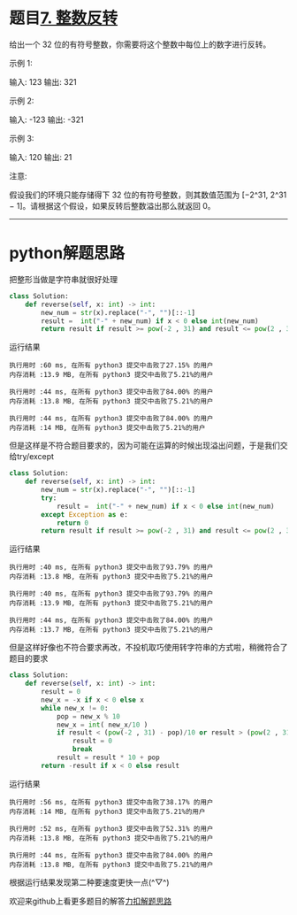 # 题目[7. 整数反转](https://leetcode-cn.com/problems/reverse-integer/)

给出一个 32 位的有符号整数，你需要将这个整数中每位上的数字进行反转。

示例 1:

输入: 123
输出: 321

 示例 2:

输入: -123
输出: -321

示例 3:

输入: 120
输出: 21

注意:

假设我们的环境只能存储得下 32 位的有符号整数，则其数值范围为 [−2^31,  2^31 − 1]。请根据这个假设，如果反转后整数溢出那么就返回 0。

******

# python解题思路

把整形当做是字符串就很好处理

```python
class Solution:
    def reverse(self, x: int) -> int:
        new_num = str(x).replace("-", "")[::-1]
        result =  int("-" + new_num) if x < 0 else int(new_num)
        return result if result >= pow(-2 , 31) and result <= pow(2 , 31) - 1 else 0
```

运行结果

```
执行用时 :60 ms, 在所有 python3 提交中击败了27.15% 的用户
内存消耗 :13.9 MB, 在所有 python3 提交中击败了5.21%的用户

执行用时 :44 ms, 在所有 python3 提交中击败了84.00% 的用户
内存消耗 :13.8 MB, 在所有 python3 提交中击败了5.21%的用户

执行用时 :44 ms, 在所有 python3 提交中击败了84.00% 的用户
内存消耗 :14 MB, 在所有 python3 提交中击败了5.21%的用户
```

但是这样是不符合题目要求的，因为可能在运算的时候出现溢出问题，于是我们交给try/except

```python
class Solution:
    def reverse(self, x: int) -> int:
        new_num = str(x).replace("-", "")[::-1]
        try:
        	result =  int("-" + new_num) if x < 0 else int(new_num)
        except Exception as e:
        	return 0
        return result if result >= pow(-2 , 31) and result <= pow(2 , 31) - 1 else 0
```

运行结果

```
执行用时 :40 ms, 在所有 python3 提交中击败了93.79% 的用户
内存消耗 :13.8 MB, 在所有 python3 提交中击败了5.21%的用户

执行用时 :40 ms, 在所有 python3 提交中击败了93.79% 的用户
内存消耗 :13.9 MB, 在所有 python3 提交中击败了5.21%的用户

执行用时 :44 ms, 在所有 python3 提交中击败了84.00% 的用户
内存消耗 :13.7 MB, 在所有 python3 提交中击败了5.21%的用户
```

但是这样好像也不符合要求再改，不投机取巧使用转字符串的方式啦，稍微符合了题目的要求

```python
class Solution:
    def reverse(self, x: int) -> int:
        result = 0
        new_x = -x if x < 0 else x
        while new_x != 0:
            pop = new_x % 10
            new_x = int( new_x/10 )
            if result < (pow(-2 , 31) - pop)/10 or result > (pow(2 , 31) - 1 - pop)/10:       
                result = 0
                break
            result = result * 10 + pop
        return -result if x < 0 else result
```

运行结果

```
执行用时 :56 ms, 在所有 python3 提交中击败了38.17% 的用户
内存消耗 :14 MB, 在所有 python3 提交中击败了5.21%的用户

执行用时 :52 ms, 在所有 python3 提交中击败了52.31% 的用户
内存消耗 :13.8 MB, 在所有 python3 提交中击败了5.21%的用户

执行用时 :44 ms, 在所有 python3 提交中击败了84.00% 的用户
内存消耗 :13.8 MB, 在所有 python3 提交中击败了5.21%的用户
```

根据运行结果发现第二种要速度更快一点(^▽^)

欢迎来github上看更多题目的解答[力扣解题思路](https://github.com/WRAllen/LeetCode)
